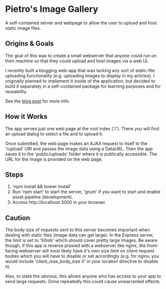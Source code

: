 # Pietro's Image Gallery
A self-contained server and webpage to allow the user to upload and host static image files.

## Origins & Goals
The goal of this was to create a small webserver that anyone could run on their machine so that they could upload and host images via a web UI.

I recently built a blogging web-app that was lacking any sort of static-file uploading functionality (e.g. uploading images to display in my articles). I originally planned to implement it inside of the application, but decided to build it separately in a self-contained package for learning purposes and for reusability.

See the [blog post](http://blog.chewbonga.com/entry/54b204b1606cf296051395c0) for more info.

## How it Works
The app serves just one web page at the root index ('/'). There you will find an upload dialog to select a file and to upload it.

Once submitted, the web page makes an AJAX request to itself to the '/upload' URI and passes the image data using a DataURL. Then the app saves it to the 'public/uploads' folder where it is publically accessible. The URL for the image is provided on the web page.

## Steps
1. 'npm install && bower install'
2. Run 'npm start' to start the server, 'grunt' if you want to start and enable asset pipeline (development).
3. Access http://localhost:3000 in your browser.

## Caution
The body size of requests sent to this server becomes important when dealing with static files (image data can get large). In the Express server, the limit is set to '50mb' which should cover pretty large images. Be aware though, if this app is reverse proxied with a webserver like nginx, the front-facing webserver will most likely have it's own size limit on client request bodies which you will have to disable or set accordingly (e.g. for nginx, you would include 'client_max_body_size 0' in your location directive to disable it). 

Also, to state the obvious, this allows anyone who has access to your app to send large requests. Done repeatedly this could cause unwarranted effects.
